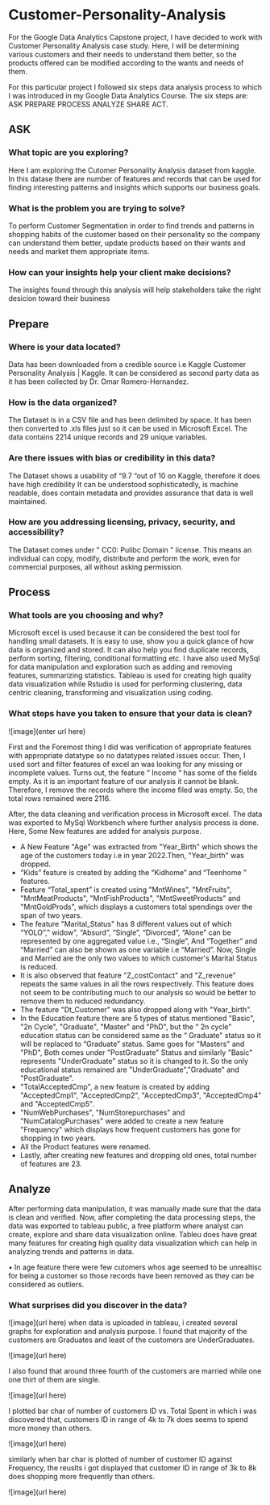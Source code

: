 # Customer-Personality-Analysis
For the Google Data Analytics Capstone project, I have decided to work with Customer Personality Analysis case study. Here, I will be determining various customers and their needs to understand them better, so the products offered can be modified according to the wants and needs of them.

For this particular project I followed six steps data analysis process to which I was introduced in my Google Data Analytics Course. The six steps are:
ASK
PREPARE
PROCESS
ANALYZE
SHARE 
ACT.

## ASK
###  What topic are you exploring?
Here I am exploring the Cutomer Personality Analysis dataset from kaggle. In this datase there are number of features and records that can be used for finding interesting patterns and insights which supports our business goals.
###  What is the problem you are trying to solve?
To perform Customer Segmentation in order to find trends and patterns in shopping habits of the customer based on their personality so the company can understand them better, update products based on their wants and needs and market them appropriate items.
### How can your insights help your client make decisions?
The insights found through this analysis will help stakeholders take the right desicion toward their business

## Prepare

###  Where is your data located?
Data has been downloaded from a credible source i.e Kaggle  Customer Personality Analysis | Kaggle.
It can be considered as second party data as it has been collected by Dr. Omar Romero-Hernandez.
###  How is the data organized?
The Dataset is in a CSV file and has been delimited by space.
It has been then converted to .xls files just so it can be used in Microsoft Excel.
The data contains 2214 unique records and 29 unique variables.
### Are there issues with bias or credibility in this data?
The Dataset shows a usability of “9.7 “out of 10 on Kaggle, therefore it does have high credibility
It can be understood sophisticatedly, is machine readable, does contain metadata and provides assurance that data is well maintained.
### How are you addressing licensing, privacy, security, and accessibility?
The Dataset comes under " CC0: Pulibc Domain " license. This means an individual can copy, modify, distribute and perform the work, even for commercial purposes, all without asking permission.

## Process

### What tools are you choosing and why?
Microsoft excel is used because it can be considered the best tool for handling small datasets. It is easy to use, show you a quick glance of how data is organized and stored. It can also help you find duplicate records, perform sorting, filtering, conditional formatting etc. 
I have also used MySql for data manipulation and exploration such as adding and removing features, summarizing statistics.
Tableau is used for creating high quality data visualization while Rstudio is used for performing clustering, data centric cleaning, transforming and visualization using coding.

### What steps have you taken to ensure that your data is clean?

![image](enter url here)  

First and the Foremost thing I did was verification of appropriate features with appropriate datatype so no datatypes related issues occur. Then, I used sort and filter features of excel an was looking for any missing or incomplete values. Turns out, the feature “ Income “ has some of the fields empty. As it is an important feature of our analysis it cannot be blank. Therefore, I remove the records where the income filed was empty. So, the total rows remained were 2116.

After, the data cleaning and verification process in Microsoft excel. The data was exported to MySql Workbench where further analysis process is done. Here, Some New features are added for analysis purpose.
* A New Feature "Age" was extracted from "Year_Birth" which shows the age of the customers today i.e in year 2022.Then, "Year_birth" was dropped.
* “Kids” feature is created by adding the “Kidhome” and “Teenhome ” features.
*	Feature “Total_spent” is created using "MntWines", "MntFruits", "MntMeatProducts", "MntFishProducts", "MntSweetProducts" and "MntGoldProds", which displays a customers total spendings over the span of two years.
*	The feature "Marital_Status" has 8 different values out of which “YOLO”,” widow”, “Absurd”, “Single”, “Divorced”, “Alone” can be represented by one aggregated value i.e., “Single”, And “Together” and “Married” can also be shown as one variable i.e “Married”. Now, Single and Married are the only two values to which customer's Marital Status is reduced. 
*	It is also observed that feature "Z_costContact" and "Z_revenue" repeats the same values in all the rows respectively. This feature does not seem to be contributing much to our analysis so would be better to remove them to reduced redundancy.
*	The feature "Dt_Customer" was also dropped along with "Year_birth".
*	In the Education feature there are 5 types of status mentioned "Basic", "2n Cycle", "Graduate", "Master" and "PhD", but the “ 2n cycle” education status can be considered same as the “ Graduate" status so it will be replaced to “Graduate” status. Same goes for "Masters" and "PhD", Both comes under "PostGraduate" Status and similarly "Basic" represents "UnderGraduate" status so it is changed to it. So the only educational status remained are "UnderGraduate","Graduate" and "PostGraduate".
*	"TotalAcceptedCmp", a new feature is created by adding "AcceptedCmp1", "AcceptedCmp2", "AcceptedCmp3", "AcceptedCmp4" and "AcceptedCmp5".
* "NumWebPurchases", "NumStorepurchases" and "NumCatalogPurchases" were added to create a new feature "Frequency" which displays how frequent customers has gone for shopping in two years.
*	All the Product features were renamed.
*	Lastly, after creating new features and dropping old ones, total number of features are 23.

## Analyze

After performing data manipulation, it was manually made sure that the data is clean and verified. Now, after completing the data processing steps, the data was exported to tableau public, a free platform where analyst can create, explore and share data visualization online. Tableu does have great many features for creating high quality data visualization which can help in analyzing trends and patterns in data.

•	In age feature there were few cutomers whos age seemed to be unrealtisc for being a customer so those records have been removed as they can be considered as outliers.

 ### What surprises did you discover in the data?
 ![image](url here)
 when data is uploaded in tableau, i created several graphs for exploration and analysis purpose. I found that majority of the customers are Graduates and least of the customers are UnderGraduates.
 
 ![image](url here)
 
 I also found that around three fourth of the customers are married while one one thirt of them are single.
 
 ![image](url here)
 
 I plotted bar char of number of customers ID vs. Total Spent in which i was discovered that, customers ID in range of 4k to 7k does seems to spend more money than others.

 ![image](url here)

similarly when bar char is plotted of number of customer ID against Frequency, the reuslts i got displayed that customer ID in range of 3k to 8k does shopping more frequently than others.

 ![image](url here)

